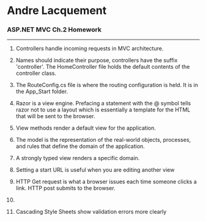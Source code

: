 ﻿# Andre Lacquement
### ASP.NET MVC Ch.2 Homework
---

1. Controllers handle incoming requests in MVC architecture. 

1. Names should indicate their purpose, controllers have the suffix 'controller'. The HomeController file holds the default contents of the controller class. 

1. The RouteConfig.cs file is where the routing configuration is held. It is in the App_Start folder. 

1. Razor is a view engine. Prefacing a statement with the @ symbol tells razor not to use a layout which is essentially a template for the HTML that will be sent to the browser. 

1. View methods render a default view for the application. 

1. The model is the representation of the real-world objects, processes, and rules that define the domain of the application. 

1. A strongly typed view renders a specific domain.

1. Setting a start URL is useful when you are editing another view 
1. HTTP Get request is what a browser issues each time someone clicks a link. HTTP post submits to the browser.

1. 

1. Cascading Style Sheets show validation errors more clearly